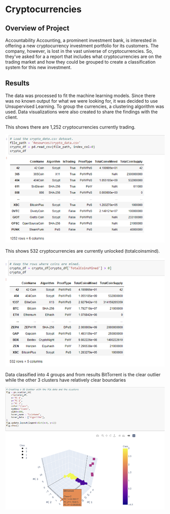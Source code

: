 # Cryptocurrencies

## Overview of Project

Accountability Accounting, a prominent investment bank, is interested in offering a new cryptocurrency investment portfolio for its customers. The company, however, is lost in the vast universe of cryptocurrencies. So, they've asked for a a report that includes what cryptocurrencies are on the trading market and how they could be grouped to create a classification system for this new investment.

## Results

The data was processed to fit the machine learning models. Since there was no known output for what we were looking for, it was decided to use Unsupervised Learning. To group the currencies, a clustering algorithm was used. Data visualizations were also created to share the findings with the client.

This shows there are 1,252 cryptocurrencies currently trading.

![Cryptocurrencies Trading](Resources/Crypto_Currency.PNG)

This shows 532 cryptocurrencies are currently unlocked (totalcoinsmind).

![Unlocked Cryptocurrencies](Resources/Crypto_Currency_Unlocked.PNG)

Data classified into 4 groups and from results BitTorrent is the clear outlier while the other 3 clusters have relatively clear boundaries

![Cluster](Resources/Cluster.PNG)



